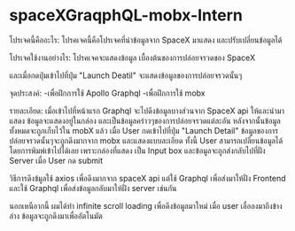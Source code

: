 # spaceXGraqphQL-mobx-Intern

โปรเจคนี้คืออะไร:
โปรคเจคนี้คือโปรเจคที่นำข้อมูลจาก  SpaceX มาแสดง และปรับเปลี่ยนข้อมูลได้

โปรเจคใช้งานอย่างไร:
โปรคเจคจะแสดงข้อมูล เบื้องต้นของการปล่อยจรวดของ SpaceX 

และเมื่อกดปุ่มเข้าไปที่ปุ่ม "Launch Deatil" จะแสดงข้อมูลของการปล่อยจรวดนั้นๆ


จุดประสงค์:
-เพื่อฝึกการใช้ Apollo Graphql
-เพื่อฝึกการใช้ mobx


รายละเอียด:
เมื่อเข้าไปที่หน้าแรก Graphql จะไปดึงข้อมูลบางส่วนจาก  SpaceX api ให้และนำมาแสดง
ข้อมูลจะแสดงอยู่ในกล่อง และเป็นข้อมูลคร่าวๆของการปล่อยจรวดแต่ละอัน
หลังจากนั้นข้อมูลทั้งหมดจะถูกเก็บไว้ใน mobX แล้ว เมื่อ User กดเข้าไปที่ปุ่ม "Launch Detail"
ข้อมูลของการปล่อยจรวดนั้นๆจะถูกดึงมากจาก mobx และแสดงแบบละเอียด
ทั้งนี้ User สามารถเปลี่ยนข้อมูลได้ โดยการพิมพ์เข้าไปได้เลย เพราะกล่องที่แสดง
เป็น Input box และข้อมูลจะถูกส่งกลับไปที่ฝั่ง Server เมื่อ User กด submit

วิธีการดึงข้มูลใช้  axios เพื่อดึงมากจาก spaceX api แต่ใช้ Graphql เพื่อส่งมาให้ฝั่ง
Frontend และใช้ Graphql เพื่อส่งข้อมูลกลับมาให้ฝั่ง server เช่นกัน

นอกเหนือากนี้ ผมได้ทำ  infinite scroll loading เพื่อดึงข้อมูลมาใหม่ เมื่อ
user เลื่อลงมาถึงข้างล่าง ข้อมูลจะถูกดึงมาเพื่ออัตโนมัต

